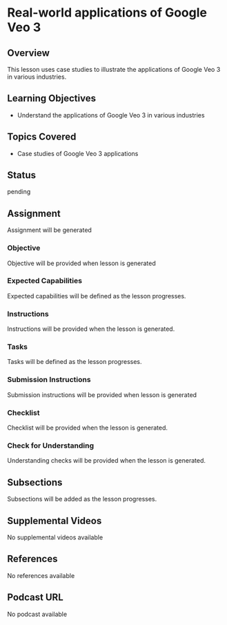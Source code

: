 # Real-world applications of Google Veo 3

## Overview

This lesson uses case studies to illustrate the applications of Google Veo 3 in various industries.

## Learning Objectives

- Understand the applications of Google Veo 3 in various industries

## Topics Covered

- Case studies of Google Veo 3 applications

## Status

pending

## Assignment

Assignment will be generated

### Objective

Objective will be provided when lesson is generated

### Expected Capabilities

Expected capabilities will be defined as the lesson progresses.

### Instructions

Instructions will be provided when the lesson is generated.

### Tasks

Tasks will be defined as the lesson progresses.

### Submission Instructions

Submission instructions will be provided when lesson is generated

### Checklist

Checklist will be provided when the lesson is generated.

### Check for Understanding

Understanding checks will be provided when the lesson is generated.

## Subsections

Subsections will be added as the lesson progresses.

## Supplemental Videos

No supplemental videos available

## References

No references available

## Podcast URL

No podcast available